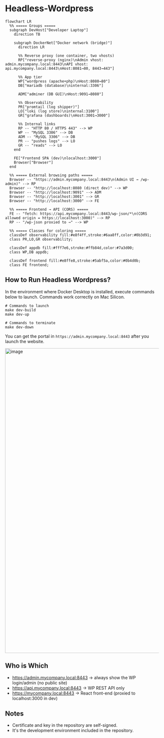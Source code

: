 # Headless-Wordpress
```mermaid
flowchart LR
  %% ===== Groups =====
  subgraph DevHost["Developer Laptop"]
    direction TB

    subgraph DockerNet["Docker network (bridge)"]
      direction LR

      %% Reverse proxy (one container, two vhosts)
      RP["reverse-proxy (nginx)\nAdmin vhost: admin.mycompany.local:8443\nAPI vhost:  api.mycompany.local:8443\nHost:8081→80, 8443→443"]

      %% App tier
      WP["wordpress (apache+php)\nHost:8080→80"]
      DB["mariadb (database)\ninternal:3306"]

      ADM["adminer (DB GUI)\nHost:9091→8080"]

      %% Observability
      PR["promtail (log shipper)"]
      LO["loki (log store)\ninternal:3100"]
      GR["grafana (dashboards)\nHost:3001→3000"]

      %% Internal links
      RP -- "HTTP 80 / HTTPS 443" --> WP
      WP -- "MySQL 3306" --> DB
      ADM -- "MySQL 3306" --> DB
      PR -- "pushes logs" --> LO
      GR -- "reads" --> LO
    end

    FE["Frontend SPA (dev)\nlocalhost:3000"]
    Browser["Browser"]
  end

  %% ===== External browsing paths =====
  Browser -- "https://admin.mycompany.local:8443\n(Admin UI → /wp-admin)" --> RP
  Browser -- "http://localhost:8080 (direct dev)" --> WP
  Browser -- "http://localhost:9091" --> ADM
  Browser -- "http://localhost:3001" --> GR
  Browser -- "http://localhost:3000" --> FE

  %% ===== Frontend → API (CORS) =====
  FE -- "fetch: https://api.mycompany.local:8443/wp-json/*\n(CORS allowed origin = https://localhost:3000)" --> RP
  RP -- "/wp-json proxied to →" --> WP

  %% ===== Classes for coloring =====
  classDef observability fill:#e8f4ff,stroke:#6aa8ff,color:#0b3d91;
  class PR,LO,GR observability;

  classDef appdb fill:#fff7e6,stroke:#ffb84d,color:#7a3d00;
  class WP,DB appdb;

  classDef frontend fill:#e8ffe8,stroke:#5abf5a,color:#0b4d0b;
  class FE frontend;

```

## How to Run Headless Wordpress?
In the environment where Docker Desktop is installed, execute commands below to launch. Commands work correctly on Mac Silicon.

```
# Commands to launch
make dev-build
make dev-up

# Commands to terminate
make dev-down
```
You can get the portal in ```https://admin.mycompany.local:8443``` after you launch the website.

<img width="1721" height="999" alt="image" src="https://github.com/user-attachments/assets/b73b31f6-9b19-4037-8844-3768bb542f88" />

## Who is Which
- https://admin.mycompany.local:8443 → always show the WP login/admin (no public site)
- https://api.mycompany.local:8443 → WP REST API only
- https://mycompany.local:8443 → React front-end (proxied to localhost:3000 in dev)


## Notes
- Certificate and key in the repository are self-signed.
- It's the development environment included in the repository.



